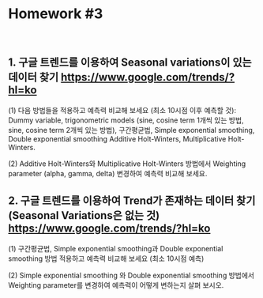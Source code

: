 # Homework #3

<br>

## 1. 구글 트렌드를 이용하여 Seasonal variations이 있는 데이터 찾기 https://www.google.com/trends/?hl=ko

 (1)  다음 방법들을 적용하고 예측력 비교해 보세요 (최소 10시점 이후 예측할 것): Dummy variable, trigonometric models (sine, cosine term 1개씩 있는 방법,  sine, cosine term 2개씩 있는 방법), 구간평균법, Simple exponential smoothing, Double exponential smoothing Additive Holt-Winters, Multiplicative Holt-Winters. 

 (2) Additive Holt-Winters와 Multiplicative Holt-Winters 방법에서 Weighting parameter (alpha, gamma, delta) 변경하여 예측력 비교해 보세요.

## 2. 구글 트렌드를 이용하여 Trend가 존재하는 데이터 찾기 (Seasonal Variations은 없는 것)  https://www.google.com/trends/?hl=ko

 (1) 구간평균법, Simple exponential smoothing과 Double exponential smoothing 방법 적용하고 예측력 비교해 보세요 (최소 10시점 예측)

 (2)  Simple exponential smoothing 와 Double exponential smoothing 방법에서 Weighting parameter를 변경하여 예측력이 어떻게 변하는지 살펴 보시오.  
